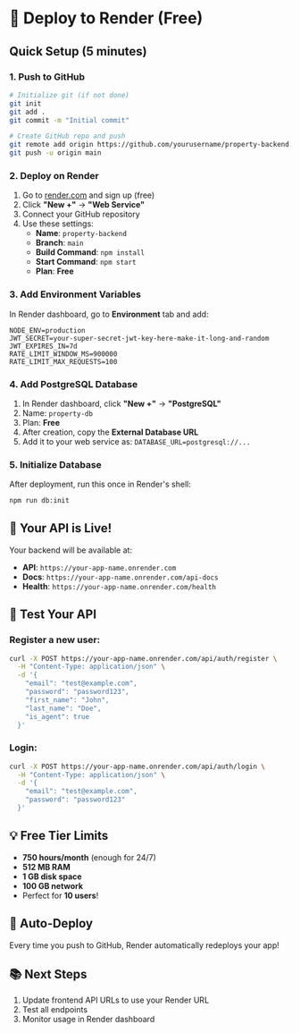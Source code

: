 # 🚀 Deploy to Render (Free)

## Quick Setup (5 minutes)

### 1. **Push to GitHub**
```bash
# Initialize git (if not done)
git init
git add .
git commit -m "Initial commit"

# Create GitHub repo and push
git remote add origin https://github.com/yourusername/property-backend.git
git push -u origin main
```

### 2. **Deploy on Render**

1. Go to [render.com](https://render.com) and sign up (free)
2. Click **"New +"** → **"Web Service"**
3. Connect your GitHub repository
4. Use these settings:
   - **Name**: `property-backend`
   - **Branch**: `main`
   - **Build Command**: `npm install`
   - **Start Command**: `npm start`
   - **Plan**: **Free**

### 3. **Add Environment Variables**
In Render dashboard, go to **Environment** tab and add:

```
NODE_ENV=production
JWT_SECRET=your-super-secret-jwt-key-here-make-it-long-and-random
JWT_EXPIRES_IN=7d
RATE_LIMIT_WINDOW_MS=900000
RATE_LIMIT_MAX_REQUESTS=100
```

### 4. **Add PostgreSQL Database**
1. In Render dashboard, click **"New +"** → **"PostgreSQL"**
2. Name: `property-db`
3. Plan: **Free**
4. After creation, copy the **External Database URL**
5. Add it to your web service as: `DATABASE_URL=postgresql://...`

### 5. **Initialize Database**
After deployment, run this once in Render's shell:
```bash
npm run db:init
```

## 🎉 **Your API is Live!**

Your backend will be available at:
- **API**: `https://your-app-name.onrender.com`
- **Docs**: `https://your-app-name.onrender.com/api-docs`
- **Health**: `https://your-app-name.onrender.com/health`

## 📱 **Test Your API**

### Register a new user:
```bash
curl -X POST https://your-app-name.onrender.com/api/auth/register \
  -H "Content-Type: application/json" \
  -d '{
    "email": "test@example.com",
    "password": "password123",
    "first_name": "John",
    "last_name": "Doe",
    "is_agent": true
  }'
```

### Login:
```bash
curl -X POST https://your-app-name.onrender.com/api/auth/login \
  -H "Content-Type: application/json" \
  -d '{
    "email": "test@example.com",
    "password": "password123"
  }'
```

## 💡 **Free Tier Limits**
- **750 hours/month** (enough for 24/7)
- **512 MB RAM**
- **1 GB disk space**
- **100 GB network**
- Perfect for **10 users**!

## 🔧 **Auto-Deploy**
Every time you push to GitHub, Render automatically redeploys your app!

## 📚 **Next Steps**
1. Update frontend API URLs to use your Render URL
2. Test all endpoints
3. Monitor usage in Render dashboard 